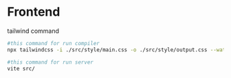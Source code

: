 # Frontend

tailwind command

```bash
#this command for run compiler
npx tailwindcss -i ./src/style/main.css -o ./src/style/output.css --watch
```

```bash
#this command for run server
vite src/
```
